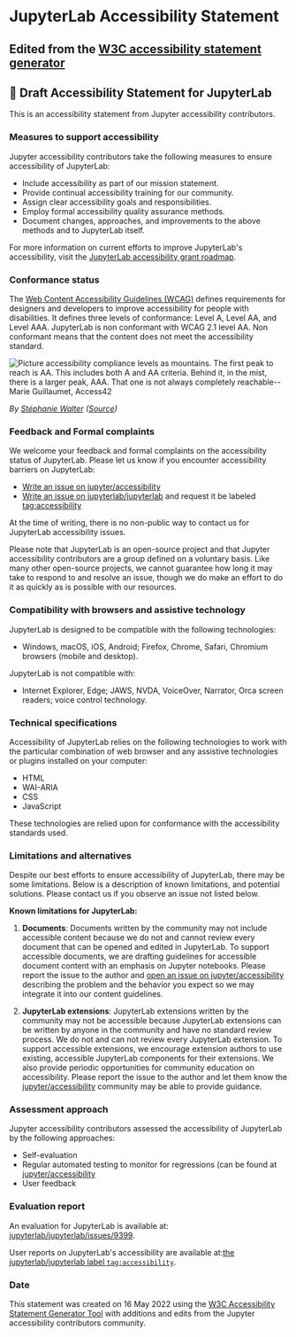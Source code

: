 # JupyterLab Accessibility Statement

## Edited from the [W3C accessibility statement generator](https://www.w3.org/WAI/planning/statements/generator/#create)


## 🚧 Draft Accessibility Statement for JupyterLab

This is an accessibility statement from Jupyter accessibility contributors.

### Measures to support accessibility

Jupyter accessibility contributors take the following measures to ensure accessibility of JupyterLab:

* Include accessibility as part of our mission statement.
* Provide continual accessibility training for our community.
* Assign clear accessibility goals and responsibilities.
* Employ formal accessibility quality assurance methods.
* Document changes, approaches, and improvements to the above methods and to JupyterLab itself.

For more information on current efforts to improve JupyterLab's accessibility, visit the [JupyterLab accessibility grant roadmap](https://jupyter-a11y.netlify.app/roadmap/intro.html).

### Conformance status

The [Web Content Accessibility Guidelines (WCAG)](https://www.w3.org/WAI/standards-guidelines/wcag) defines requirements for designers and developers to improve accessibility for people with disabilities. It defines three levels of conformance: Level A, Level AA, and Level AAA. JupyterLab is non conformant with WCAG 2.1 level AA. Non conformant means that the content does not meet the accessibility standard.

![Picture accessibility compliance levels as mountains. The first peak to reach is AA. This includes both A and AA criteria. Behind it, in the mist, there is a larger peak, AAA. That one is not always completely reachable--Marie Guillaumet, Access42](https://stephaniewalter.design/wp-content/uploads/2022/05/stephaniewalter-sommets-de-l-accessibilite.jpg)

*By [Stéphanie Walter](https://stephaniewalter.design) ([Source](https://stephaniewalter.design/blog/5-illustrations-to-understand-and-promote-accessibility/))*

### Feedback and Formal complaints

We welcome your feedback and formal complaints on the accessibility status of JupyterLab. Please let us know if you encounter accessibility barriers on JupyterLab:

* [Write an issue on jupyter/accessibility](https://github.com/jupyter/accessibility/issues/new)
* [Write an issue on jupyterlab/jupyterlab](https://github.com/jupyterlab/jupyterlab/issues/new) and request it be labeled [tag:accessibility](https://github.com/jupyterlab/jupyterlab/labels/tag%3AAccessibility)

At the time of writing, there is no non-public way to contact us for JupyterLab accessibility issues.

Please note that JupyterLab is an open-source project and that Jupyter accessibility contributors are a group defined on a voluntary basis. Like many other open-source projects, we cannot guarantee how long it may take to respond to and resolve an issue, though we do make an effort to do it as quickly as is possible with our resources.

### Compatibility with browsers and assistive technology

JupyterLab is designed to be compatible with the following technologies:

* Windows, macOS, iOS, Android; Firefox, Chrome, Safari, Chromium browsers (mobile and desktop).

JupyterLab is not compatible with:

* Internet Explorer, Edge; JAWS, NVDA, VoiceOver, Narrator, Orca screen readers; voice control technology.

### Technical specifications

Accessibility of JupyterLab relies on the following technologies to work with the particular combination of web browser and any assistive technologies or plugins installed on your computer:

* HTML
* WAI-ARIA
* CSS
* JavaScript

These technologies are relied upon for conformance with the accessibility standards used.

### Limitations and alternatives

Despite our best efforts to ensure accessibility of JupyterLab, there may be some limitations. Below is a description of known limitations, and potential solutions. Please contact us if you observe an issue not listed below.

**Known limitations for JupyterLab:**

1. **Documents**: Documents written by the community may not include accessible content because we do not and cannot review every document that can be opened and edited in JupyterLab. To support accessible documents, we are drafting guidelines for accessible document content with an emphasis on Jupyter notebooks. Please report the issue to the author and [open an issue on jupyter/accessibility](https://github.com/jupyter/accessibility/issues/new) describing the problem and the behavior you expect so we may integrate it into our content guidelines.
    
2. **JupyterLab extensions**: JupyterLab extensions written by the community may not be accessible because JupyterLab extensions can be written by anyone in the community and have no standard review process. We do not and can not review every JupyterLab extension. To support accessible extensions, we encourage extension authors to use existing, accessible JupyterLab components for their extensions. We also provide periodic opportunities for community education on accessibility. Please report the issue to the author and let them know the [jupyter/accessibility](https://github.com/jupyter/accessibility/) community may be able to provide guidance.

### Assessment approach

Jupyter accessibility contributors assessed the accessibility of JupyterLab by the following approaches:

* Self-evaluation
* Regular automated testing to monitor for regressions (can be found at [jupyter/accessibility](https://github.com/jupyter/accessibility)
* User feedback

### Evaluation report

An evaluation for JupyterLab is available at: [jupyterlab/jupyterlab/issues/9399](https://github.com/jupyterlab/jupyterlab/issues/9399).


User reports on JupyterLab's accessibility are available at:[the jupyterlab/jupyterlab label `tag:accessibility`](https://github.com/jupyterlab/jupyterlab/labels/tag%3AAccessibility).

### Date

This statement was created on 16 May 2022 using the [W3C Accessibility Statement Generator Tool](https://www.w3.org/WAI/planning/statements/) with additions and edits from the Jupyter accessibility contributors community.
